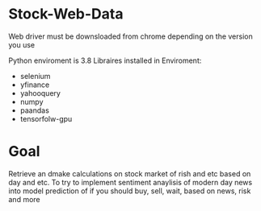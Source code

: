 # Stock-Web-Data

Web driver must be downsloaded from chrome depending on the version you use

Python enviroment is 3.8 Libraires installed in Enviroment:
- selenium
- yfinance
- yahooquery
- numpy
- paandas
- tensorfolw-gpu

# Goal

Retrieve an dmake calculations on stock market of rish and etc based on day and etc. To try to implement sentiment anaylisis of modern day news into model prediction of if you should buy, sell, wait, based on news, risk and more
